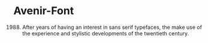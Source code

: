 # Avenir-Font
1988. After years of having an interest in sans serif typefaces, the make use of the experience and stylistic developments of the twentieth century.
